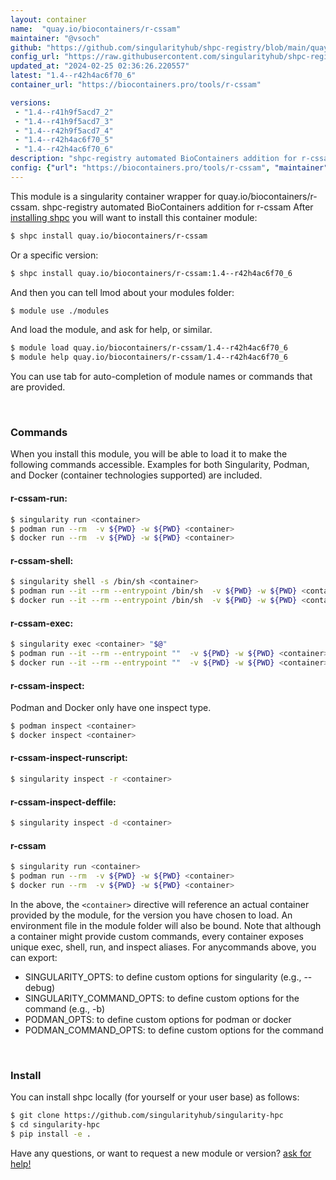 ```yaml
---
layout: container
name:  "quay.io/biocontainers/r-cssam"
maintainer: "@vsoch"
github: "https://github.com/singularityhub/shpc-registry/blob/main/quay.io/biocontainers/r-cssam/container.yaml"
config_url: "https://raw.githubusercontent.com/singularityhub/shpc-registry/main/quay.io/biocontainers/r-cssam/container.yaml"
updated_at: "2024-02-25 02:36:26.220557"
latest: "1.4--r42h4ac6f70_6"
container_url: "https://biocontainers.pro/tools/r-cssam"

versions:
 - "1.4--r41h9f5acd7_2"
 - "1.4--r41h9f5acd7_3"
 - "1.4--r42h9f5acd7_4"
 - "1.4--r42h4ac6f70_5"
 - "1.4--r42h4ac6f70_6"
description: "shpc-registry automated BioContainers addition for r-cssam"
config: {"url": "https://biocontainers.pro/tools/r-cssam", "maintainer": "@vsoch", "description": "shpc-registry automated BioContainers addition for r-cssam", "latest": {"1.4--r42h4ac6f70_6": "sha256:158f69c8e20c4329945b109f0e407e027916eb08d8b9642aee7c0030029cbb9d"}, "tags": {"1.4--r41h9f5acd7_2": "sha256:6ff08b7ca96f736267a5e21b4c459183531bf7a264f593c6719b20f1fff4fcbf", "1.4--r41h9f5acd7_3": "sha256:0f03926cc646a9ca355a6f49cd7979340c58f3f65ebad6957a1205eb9d483ed8", "1.4--r42h9f5acd7_4": "sha256:719bdc8b567620e8630c8aa6588f42ddd542cdca19cc4761d0886e176531d33e", "1.4--r42h4ac6f70_5": "sha256:79665f978d31d58005cd1201330fd2764d8f265edb905102684f8e9839b316fc", "1.4--r42h4ac6f70_6": "sha256:158f69c8e20c4329945b109f0e407e027916eb08d8b9642aee7c0030029cbb9d"}, "docker": "quay.io/biocontainers/r-cssam"}
---
```


This module is a singularity container wrapper for quay.io/biocontainers/r-cssam.
shpc-registry automated BioContainers addition for r-cssam
After [installing shpc](#install) you will want to install this container module:


```bash
$ shpc install quay.io/biocontainers/r-cssam
```

Or a specific version:

```bash
$ shpc install quay.io/biocontainers/r-cssam:1.4--r42h4ac6f70_6
```

And then you can tell lmod about your modules folder:

```bash
$ module use ./modules
```

And load the module, and ask for help, or similar.

```bash
$ module load quay.io/biocontainers/r-cssam/1.4--r42h4ac6f70_6
$ module help quay.io/biocontainers/r-cssam/1.4--r42h4ac6f70_6
```

You can use tab for auto-completion of module names or commands that are provided.

<br>

### Commands

When you install this module, you will be able to load it to make the following commands accessible.
Examples for both Singularity, Podman, and Docker (container technologies supported) are included.

#### r-cssam-run:

```bash
$ singularity run <container>
$ podman run --rm  -v ${PWD} -w ${PWD} <container>
$ docker run --rm  -v ${PWD} -w ${PWD} <container>
```

#### r-cssam-shell:

```bash
$ singularity shell -s /bin/sh <container>
$ podman run --it --rm --entrypoint /bin/sh  -v ${PWD} -w ${PWD} <container>
$ docker run --it --rm --entrypoint /bin/sh  -v ${PWD} -w ${PWD} <container>
```

#### r-cssam-exec:

```bash
$ singularity exec <container> "$@"
$ podman run --it --rm --entrypoint ""  -v ${PWD} -w ${PWD} <container> "$@"
$ docker run --it --rm --entrypoint ""  -v ${PWD} -w ${PWD} <container> "$@"
```

#### r-cssam-inspect:

Podman and Docker only have one inspect type.

```bash
$ podman inspect <container>
$ docker inspect <container>
```

#### r-cssam-inspect-runscript:

```bash
$ singularity inspect -r <container>
```

#### r-cssam-inspect-deffile:

```bash
$ singularity inspect -d <container>
```



#### r-cssam

```bash
$ singularity run <container>
$ podman run --rm  -v ${PWD} -w ${PWD} <container>
$ docker run --rm  -v ${PWD} -w ${PWD} <container>
```


In the above, the `<container>` directive will reference an actual container provided
by the module, for the version you have chosen to load. An environment file in the
module folder will also be bound. Note that although a container
might provide custom commands, every container exposes unique exec, shell, run, and
inspect aliases. For anycommands above, you can export:

 - SINGULARITY_OPTS: to define custom options for singularity (e.g., --debug)
 - SINGULARITY_COMMAND_OPTS: to define custom options for the command (e.g., -b)
 - PODMAN_OPTS: to define custom options for podman or docker
 - PODMAN_COMMAND_OPTS: to define custom options for the command

<br>

### Install

You can install shpc locally (for yourself or your user base) as follows:

```bash
$ git clone https://github.com/singularityhub/singularity-hpc
$ cd singularity-hpc
$ pip install -e .
```

Have any questions, or want to request a new module or version? [ask for help!](https://github.com/singularityhub/singularity-hpc/issues)